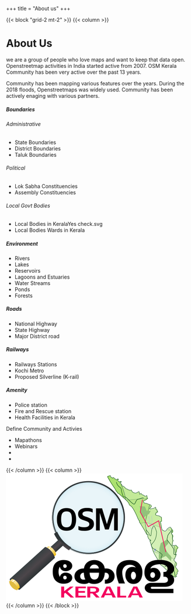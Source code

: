 +++
title = "About us"
+++


{{< block "grid-2 mt-2" >}}
{{< column >}}
# About Us
we are a group of people who love maps and want to keep that data open.
Openstreetmap activities in India started active from 2007.
OSM Kerala Community has been very active over the past 13 years.

Community has been mapping various features over the years.
During the 2018 floods, Openstreetmaps was widely used.
Community has been actively enaging with various partners.
<!-- 
## Partners
#### OSM India 
Our father and mother
#### Swathanthra Malayalam Computing 
Our elder brother, Thanks for all the hand holding.
#### Wikimedians of Kerala
Our twin sibling, Let's grow together

## Non commercial websites using Openstreetmap specific to Kerala
#### keralarescue.in
#### Covid19Kerala
#### Coronasafe network

## Past Collabrations

### IT Mission-Kerala Govt.
(OSM Kerala meeting in IT Mission for KSDI’s Mapathon Kerala project community consultation)
1. ![](1.jpg)
2. ![](2.jpg)

### Facebooks MapwithAI team
1. ![](3.png)
#### Few of them are below.
-->
##### Boundaries
###### Administrative
* State Boundaries
* District Boundaries
* Taluk Boundaries
###### Political
* Lok Sabha Constituencies
* Assembly Constituencies
###### Local Govt Bodies
* Local Bodies in KeralaYes check.svg
* Local Bodies Wards in Kerala

##### Environment
* Rivers
* Lakes
* Reservoirs
* Lagoons and Estuaries
* Water Streams
* Ponds
* Forests

##### Roads
* National Highway
* State Highway
* Major District road

##### Railways
* Railways Stations
* Kochi Metro 
* Proposed Silverline (K-rail)

##### Amenity
* Police station
* Fire and Rescue station
* Health Facilities in Kerala

Define Community and Activies
* Mapathons
* Webinars 
* 
*

{{< /column >}}
{{< column >}}
![diy](/images/osmkerala_logo.svg)
{{< /column >}}
{{< /block >}}
